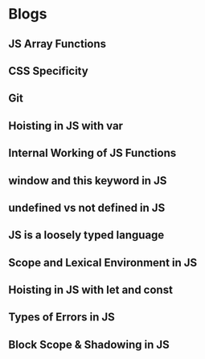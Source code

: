 # Blogs

## JS Array Functions

## CSS Specificity

## Git

## Hoisting in JS with var

## Internal Working of JS Functions

## window and this keyword in JS

## undefined vs not defined in JS

## JS is a loosely typed language

## Scope and Lexical Environment in JS

## Hoisting in JS with let and const

## Types of Errors in JS

## Block Scope & Shadowing in JS
